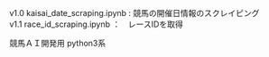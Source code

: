 v1.0 kaisai_date_scraping.ipynb : 競馬の開催日情報のスクレイピング  
v1.1 race_id_scraping.ipynb ：　レースIDを取得  

競馬ＡＩ開発用
python3系

